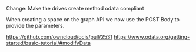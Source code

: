 Change: Make the drives create method odata compliant

When creating a space on the graph API we now use the POST Body to provide the parameters.

https://github.com/owncloud/ocis/pull/2531
https://www.odata.org/getting-started/basic-tutorial/#modifyData
